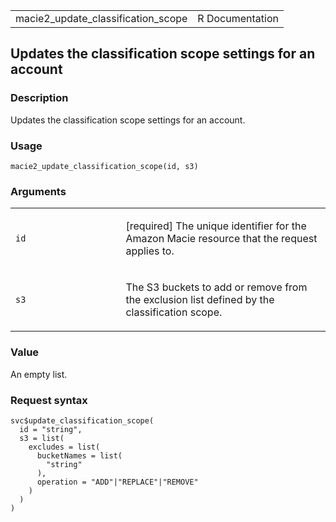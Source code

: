 <table style="width: 100%;">
<tbody>
<tr class="odd">
<td>macie2_update_classification_scope</td>
<td style="text-align: right;">R Documentation</td>
</tr>
</tbody>
</table>

## Updates the classification scope settings for an account

### Description

Updates the classification scope settings for an account.

### Usage

    macie2_update_classification_scope(id, s3)

### Arguments

<table>
<colgroup>
<col style="width: 35%" />
<col style="width: 65%" />
</colgroup>
<tbody>
<tr class="odd">
<td><code id="macie2_update_classification_scope_:_id">id</code></td>
<td><p>[required] The unique identifier for the Amazon Macie resource
that the request applies to.</p></td>
</tr>
<tr class="even">
<td><code id="macie2_update_classification_scope_:_s3">s3</code></td>
<td><p>The S3 buckets to add or remove from the exclusion list defined
by the classification scope.</p></td>
</tr>
</tbody>
</table>

### Value

An empty list.

### Request syntax

    svc$update_classification_scope(
      id = "string",
      s3 = list(
        excludes = list(
          bucketNames = list(
            "string"
          ),
          operation = "ADD"|"REPLACE"|"REMOVE"
        )
      )
    )
